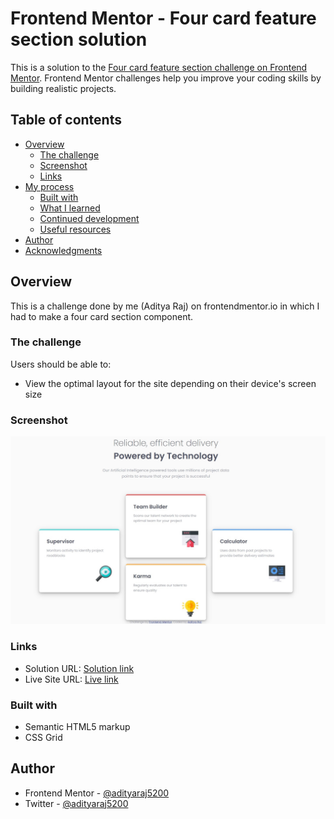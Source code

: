 # Frontend Mentor - Four card feature section solution

This is a solution to the [Four card feature section challenge on Frontend Mentor](https://www.frontendmentor.io/challenges/four-card-feature-section-weK1eFYK). Frontend Mentor challenges help you improve your coding skills by building realistic projects. 

## Table of contents

- [Overview](#overview)
  - [The challenge](#the-challenge)
  - [Screenshot](#screenshot)
  - [Links](#links)
- [My process](#my-process)
  - [Built with](#built-with)
  - [What I learned](#what-i-learned)
  - [Continued development](#continued-development)
  - [Useful resources](#useful-resources)
- [Author](#author)
- [Acknowledgments](#acknowledgments)

## Overview

This is a challenge done by me (Aditya Raj) on frontendmentor.io in which I had to make a four card section component.

### The challenge

Users should be able to:

- View the optimal layout for the site depending on their device's screen size

### Screenshot

![](./screenshot.jpg)

### Links

- Solution URL: [Solution link](https://www.frontendmentor.io/solutions/four-card-feature-section-css-grid-RyP1BPD9NH)
- Live Site URL: [Live link](adityaraj5200/Four-card-feature-section-master)

### Built with

- Semantic HTML5 markup
- CSS Grid

## Author

- Frontend Mentor - [@adityaraj5200](https://www.frontendmentor.io/profile/adityaraj5200)
- Twitter - [@adityaraj5200](https://www.twitter.com/adityaraj5200)
